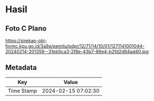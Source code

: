 # Hasil

## Foto C Plano

https://sirekap-obj-formc.kpu.go.id/3a9a/pemilu/pdpr/12/71/14/10/01/1271141001044-20240214-201359--31eb5ca3-2f8e-43b7-86e4-b2fd2d64ad40.jpg


## Metadata

| Key        | Value               |
| ---------- | ------------------- |
| Time Stamp | 2024-02-15 07:02:30 |



